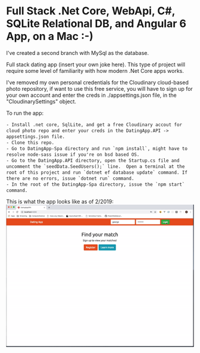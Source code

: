# Full Stack .Net Core, WebApi, C#, SQLite Relational DB, and Angular 6 App, on a Mac :-)

I've created a second branch with MySql as the database.

Full stack dating app (insert your own joke here).  This type of project will require some level of familiarity with how modern .Net Core apps works.

I've removed my own personal credentials for the Cloudinary cloud-based photo repository, if want to use this free service, you will have to sign up for your own account and enter the creds in ./appsettings.json file, in the "CloudinarySettings" object.

To run the app:

    - Install .net core, SqlLite, and get a free Cloudinary accout for cloud photo repo and enter your creds in the DatingApp.API -> appsettings.json file.
    - Clone this repo.
    - Go to DatingApp-Spa directory and run `npm install`, might have to resolve node-sass issue if you're on bsd based OS.
    - Go to the DatingApp.API directory, open the Startup.cs file and uncomment the `seedData.SeedUsers();` line.  Open a terminal at the root of this project and run `dotnet ef database update` command. If there are no errors, issue `dotnet run` command.
    - In the root of the DatingApp-Spa directory, issue the `npm start` command.

This is what the app looks like as of 2/2019:
![ss1](/DatingApp-SPA/src/assets/ReadMeImages/dating_app.gif)
